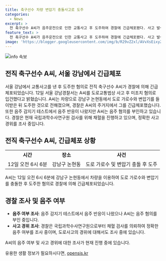 ```yaml
---
title: 축구선수 차량 변압기 충돌사고로 도주
categories:
  - News
excerpt: >
  전 축구선수 A씨가 음주운전으로 인한 교통사고 후 도주하여 경찰에 긴급체포됐다. 사고 발생 당시 A씨는 음주 반응이 확인되었지만 부인 중이며, 경찰은 현재 정확한 사고 경위를 조사 중이다. A씨는 경찰의 긴급체포에 이어 국립과학수사연구원에서의 검사를 위해 채혈이 진행될 예정이다. 
feature_text: >
  전 축구선수 A씨가 음주운전으로 인한 교통사고 후 도주하여 경찰에 긴급체포됐다. 사고 발생 당시 A씨는 음주 반응이 확인되었지만 부인 중이며, 경찰은 현재 정확한 사고 경위를 조사 중이다. A씨는 경찰의 긴급체포에 이어 국립과학수사연구원에서의 검사를 위해 채혈이 진행될 예정이다. 
image: 'https://blogger.googleusercontent.com/img/b/R29vZ2xl/AVvXsEixyZcFfHzMRdzZMjFBmAUKJYCLCGyLL1o632UiGVXcaFdKo_bkvkuCioo0uUKlGfBVcT3P84aROyZIXSBEx3Aw5nCQ3pTgDom1WDC4m8eifvWiAmWEEVb4x6G_l8C0QH225ldMjyaFvpxGEBGNO37VmDTDMHGhJPq73UglMfDca1-0aw/s1600/blogspot.png'
---
```


<p><img src="https://blogger.googleusercontent.com/img/b/R29vZ2xl/AVvXsEixyZcFfHzMRdzZMjFBmAUKJYCLCGyLL1o632UiGVXcaFdKo_bkvkuCioo0uUKlGfBVcT3P84aROyZIXSBEx3Aw5nCQ3pTgDom1WDC4m8eifvWiAmWEEVb4x6G_l8C0QH225ldMjyaFvpxGEBGNO37VmDTDMHGhJPq73UglMfDca1-0aw/s1600/blogspot.png" alt="info 속보" /></p>

<h2 data-ke-size="size26">전직 축구선수 A씨, 서울 강남에서 긴급체포</h2>

<p data-ke-size="size16">서울 강남에서 교통사고를 낸 후 도주한 혐의로 전직 축구선수 A씨가 경찰에 의해 긴급체포되었습니다. 12일 서울 강남경찰서는 A씨를 도로교통법상 사고 후 미조치 혐의로 입건했다고 밝혔습니다. A씨는 차량으로 강남구 논현동에서 도로 가로수와 변압기를 들이받은 뒤 도주한 것으로 전해졌으며, 경찰은 A씨의 주거지에서 그를 긴급체포했습니다. 또한 음주 감지기 테스트에서 음주 반응이 나왔지만 A씨는 음주 혐의를 부인하고 있습니다. 경찰은 현재 국립과학수사연구원 검사를 위해 채혈을 진행하고 있으며, 정확한 사고 경위를 조사 중입니다.</p>

<h2 data-ke-size="size26">전직 축구선수 A씨, 긴급체포 상황</h2>

<table>
<tbody>
<tr>
<td style="text-align: center; height: 17px;"><b>시간</b></td>
<td style="text-align: center; height: 17px;"><b>장소</b></td>
<td style="text-align: center; height: 17px;"><b>사건</b></td>
</tr>
<tr>
<td style="text-align: center; height: 17px;">12일 오전 6시 6분</td>
<td style="text-align: center; height: 17px;">강남구 논현동</td>
<td style="text-align: center; height: 17px;">도로 가로수 및 변압기 충돌 후 도주</td>
</tr>
</tbody>
</table>

<p data-ke-size="size16">A씨는 12일 오전 6시 6분에 강남구 논현동에서 차량을 이용하여 도로 가로수와 변압기를 충돌한 후 도주한 혐의로 경찰에 의해 긴급체포되었습니다.</p>

<h2 data-ke-size="size26">경찰 조사 및 음주 여부</h2>

<ul>
<li><b>음주 여부 조사</b>: 음주 감지기 테스트에서 음주 반응이 나왔으나 A씨는 음주 혐의를 부인 중입니다.</li>
<li><b>사고 경위 조사</b>: 경찰은 국립과학수사연구원으로부터 채혈 검사를 의뢰하여 정확한 음주 여부를 조사 중이며, 도로사고의 경위에 대해서도 조사 중에 있습니다.</li>
</ul>

<p data-ke-size="size16">A씨의 음주 여부 및 사고 경위에 대한 조사가 현재 진행 중에 있습니다.</p>
유용한 생활 정보가 필요하시다면, <a href="https://opensis.kr" rel="dofollow">opensis.kr</a>


